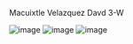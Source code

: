 Macuixtle Velazquez Davd 3-W

![image](https://github.com/user-attachments/assets/eeb5e798-a103-4057-9599-b9b03800ec49)
![image](https://github.com/user-attachments/assets/22433af0-d403-4e6c-b649-b3b3f774010d)
![image](https://github.com/user-attachments/assets/9d224e63-efd6-4636-a9d3-894ff0344889)


